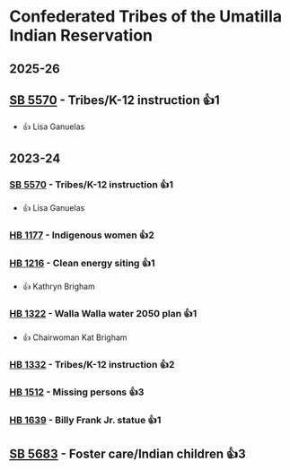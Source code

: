 # Confederated Tribes of the Umatilla Indian Reservation
## 2025-26

## [SB 5570](/bill/2025-26/sb/5570/) - Tribes/K-12 instruction 👍1  
* 👍 Lisa Ganuelas

## 2023-24

### [SB 5570](/bill/2023-24/sb/5570/) - Tribes/K-12 instruction 👍1  
* 👍 Lisa Ganuelas

### [HB 1177](/bill/2023-24/hb/1177/) - Indigenous women 👍2  

### [HB 1216](/bill/2023-24/hb/1216/) - Clean energy siting 👍1  
* 👍 Kathryn Brigham

### [HB 1322](/bill/2023-24/hb/1322/) - Walla Walla water 2050 plan 👍1  
* 👍 Chairwoman Kat Brigham

### [HB 1332](/bill/2023-24/hb/1332/) - Tribes/K-12 instruction 👍2  

### [HB 1512](/bill/2023-24/hb/1512/) - Missing persons 👍3  

### [HB 1639](/bill/2023-24/hb/1639/) - Billy Frank Jr. statue 👍1  

## [SB 5683](/bill/2023-24/sb/5683/) - Foster care/Indian children 👍3  
